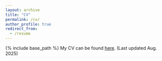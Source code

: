 ```yaml
---
layout: archive
title: "CV"
permalink: /cv/
author_profile: true
redirect_from:
  - /resume
---
```


{% include base_path %}
My CV can be found <a href="{{'webber900114.github.io/files/cv_weibo.pdf'}}">here</a>. (Last updated Aug. 2025)
